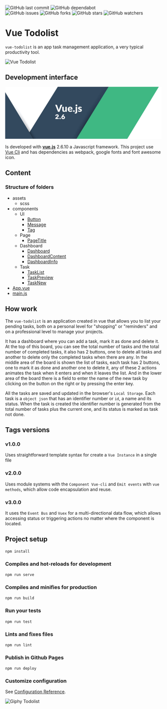 ![GitHub last commit](https://img.shields.io/github/last-commit/beatrizsmerino/vue-todolist)
![GitHub dependabot](https://img.shields.io/badge/dependabot-enabled-025e8c?logo=Dependabot)  
![GitHub issues](https://img.shields.io/github/issues/beatrizsmerino/vue-todolist)
![GitHub forks](https://img.shields.io/github/forks/beatrizsmerino/vue-todolist)
![GitHub stars](https://img.shields.io/github/stars/beatrizsmerino/vue-todolist)
![GitHub watchers](https://img.shields.io/github/watchers/beatrizsmerino/vue-todolist)

# Vue Todolist

`vue-todolist` is an app task management application, a very typical productivity tool.

![Vue Todolist](./README/videos/vue-todolist.gif)

## Development interface

![Vue logo](./README/images/vue-js-2.jpg)

Is developed with **[vue.js](https://vuejs.org/)** 2.6.10 a Javascript framework. This project use [Vue Cli](https://cli.vuejs.org/) and has dependencies as webpack, google fonts and font awesome icon.

## Content

### Structure of folders

-   assets
    -   scss
-   components
    -   UI
        -   [Button](./src/components/UI/Button.vue)
        -   [Message](./src/components/UI/Message.vue)
        -   [Tag](./src/components/UI/Tag.vue)
    -   Page
        -   [PageTitle](./src/components/Page/PageTitle.vue)
    -   Dashboard
        -   [Dashboard](./src/components/Dashboard/Dashboard.vue)
        -   [DashboardContent](./src/components/Dashboard/DashboardContent.vue)
        -   [DashboardInfo](./src/components/Dashboard/DashboardInfo.vue)
    -   Task
        -   [TaskList](./src/components/Task/TaskList.vue)
        -   [TaskPreview](./src/components/Task/TaskPreview.vue)
        -   [TaskNew](./src/components/Task/TaskNew.vue)
-   [App.vue](./src/App.vue)
-   [main.js](./src/main.js)

## How work

The `vue-todolist` is an application created in vue that allows you to list your pending tasks, both on a personal level for "shopping" or "reminders" and on a professional level to manage your projects.

It has a dashboard where you can add a task, mark it as done and delete it.
At the top of this board, you can see the total number of tasks and the total number of completed tasks, it also has 2 buttons, one to delete all tasks and another to delete only the completed tasks when there are any.
In the middle area of the board is shown the list of tasks, each task has 2 buttons, one to mark it as done and another one to delete it, any of these 2 actions animates the task when it enters and when it leaves the list.
And in the lower area of the board there is a field to enter the name of the new task by clicking on the button on the right or by pressing the enter key.

All the tasks are saved and updated in the browser's `Local Storage`.
Each task is a `object json` that has an identifier number or `id`, a name and its status. When the task is created the identifier number is generated from the total number of tasks plus the current one, and its status is marked as task not done.

## Tags versions

### **v1.0.0**

Uses straightforward template syntax for create a `Vue Instance` in a single file

### **v2.0.0**

Uses module systems with the `Component Vue-cli` and `Emit events` with `vue methods`, which allow code encapsulation and reuse.

### **v3.0.0**

It uses the `Event Bus` and `Vuex` for a multi-directional data flow, which allows accessing status or triggering actions no matter where the component is located.

## Project setup

```
npm install
```

### Compiles and hot-reloads for development

```
npm run serve
```

### Compiles and minifies for production

```
npm run build
```

### Run your tests

```
npm run test
```

### Lints and fixes files

```
npm run lint
```

### Publish in Github Pages

```
npm run deploy
```

### Customize configuration

See [Configuration Reference](https://cli.vuejs.org/config/).

![Giphy Todolist](https://media.giphy.com/media/B7o99rIuystY4/giphy.gif)
